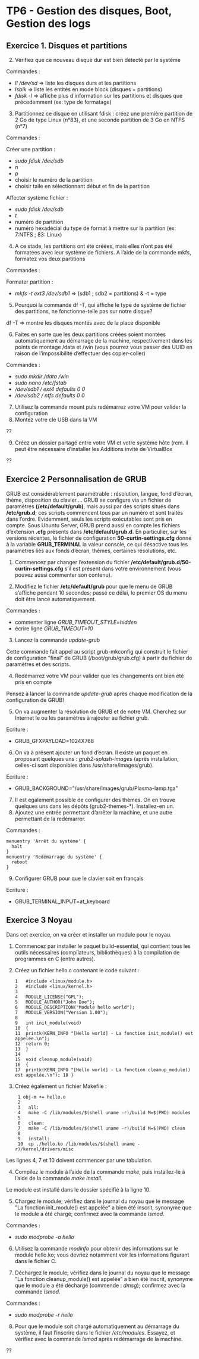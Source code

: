 # TP6 -  Gestion des disques, Boot, Gestion des logs

## Exercice 1. Disques et partitions

2.	Vérifiez que ce nouveau disque dur est bien détecté par le système

Commandes :

* *ll /dev/sd* => liste les disques durs et les partitions
* *lsblk* => liste les entités en mode block (disques + partitions)
* *fdisk -l* => affiche plus d'information sur les partitions et disques que précedemment (ex: type de formatage)

3.	Partitionnez ce disque en utilisant fdisk : créez une première partition de 2 Go de type Linux (n°83), et une seconde partition de 3 Go en NTFS (n°7)

Commandes :

Créer une partition :

* *sudo fdisk /dev/sdb*
* *n*
* *p*
* choisir le numéro de la partition
* choisir taile en sélectionnant début et fin de la partition

Affecter système fichier :

* *sudo fdisk /dev/sdb*
* *t*
* numéro de partition
* numéro hexadécial du type de format à mettre sur la partition (ex: 7:NTFS ; 83: Linux)


4.	A ce stade, les partitions ont été créées, mais elles n’ont pas été formatées avec leur système de fichiers. A l’aide de la commande mkfs, formatez vos deux partitions 

Commandes :

Formater partition :

* *mkfs -t ext3 /dev/sdb1* => (sdb1 ; sdb2 = partitions) & -t = type


5.	Pourquoi la commande df -T, qui affiche le type de système de fichier des partitions, ne fonctionne-telle pas sur notre disque?

df -T => montre les disques montés avec de la place disponible

6.	Faites en sorte que les deux partitions créées soient montées automatiquement au démarrage de la machine, respectivement dans les points de montage /data et /win (vous pourrez vous passer des UUID en raison de l’impossibilité d’effectuer des copier-coller)

Commandes :

* *sudo mkdir /data /win*
* *sudo nano /etc/fstab*
* */dev/sdb1 / ext4 defaults 0 0*
* */dev/sdb2 / ntfs defaults 0 0*

7.	Utilisez la commande mount puis redémarrez votre VM pour valider la configuration
8.	Montez votre clé USB dans la VM

??

9.	Créez un dossier partagé entre votre VM et votre système hôte (rem. il peut être nécessaire d’installer les Additions invité de VirtualBox

??


## Exercice 2 Personnalisation de GRUB

GRUB est considérablement paramétrable : résolution, langue, fond d’écran, thème, disposition du clavier….
GRUB se configure via un fichier de paramètres **(/etc/default/grub)**, mais aussi par des scripts situés dans **/etc/grub.d**; ces scripts commencent tous par un numéro et sont traités dans l’ordre.
Evidemment, seuls les scripts exécutables sont pris en compte.
Sous Ubuntu Server, GRUB prend aussi en compte les fichiers d’extension **.cfg** présents dans **/etc/default/grub.d**. En particulier, sur les versions récentes, le fichier de configuration **50-curtin-settings.cfg** donne à la variable **GRUB_TERMINAL** la valeur console, ce qui désactive tous les paramètres liés aux fonds d’écran, thèmes, certaines résolutions, etc.

1.	Commencez par changer l’extension du fichier **/etc/default/grub.d/50-curtin-settings.cfg** s’il est présent dans votre environnement (vous pouvez aussi commenter son contenu).

2.	Modifiez le fichier **/etc/default/grub** pour que le menu de GRUB s’affiche pendant 10 secondes; passé ce délai, le premier OS du menu doit être lancé automatiquement.

Commandes :

* commenter ligne *GRUB_TIMEOUT_STYLE=hidden*
* écrire ligne *GRUB_TIMEOUT=10*

3.	Lancez la commande *update-grub*

Cette commande fait appel au script grub-mkconfig qui construit le fichier de configuration ”final” de GRUB (/boot/grub/grub.cfg) à partir du fichier de paramètres et des scripts.

4.	Redémarrez votre VM pour valider que les changements ont bien été pris en compte

Pensez à lancer la commande *update-grub* après chaque modification de la configuration de
GRUB!

5.	On va augmenter la résolution de GRUB et de notre VM. Cherchez sur Internet le ou les paramètres à rajouter au fichier grub.

Ecriture :

* GRUB_GFXPAYLOAD=1024X768

6.	On va à présent ajouter un fond d’écran. Il existe un paquet en proposant quelques uns : *grub2-splash-images* (après installation, celles-ci sont disponibles dans /usr/share/images/grub).

Ecriture :

* GRUB_BACKGROUND="/usr/share/images/grub/Plasma-lamp.tga"

7.	Il est également possible de configurer des thèmes. On en trouve quelques uns dans les dépôts (grub2-themes-*). Installez-en un.
8.	Ajoutez une entrée permettant d’arrêter la machine, et une autre permettant de la redémarrer.

Commandes :

    menuentry 'Arrêt du système' {
      halt
    }
    menuentry 'Redémarrage du système' {
      reboot
    }

9.	Configurer GRUB pour que le clavier soit en français

Ecriture :

* GRUB_TERMINAL_INPUT=at_keyboard

## Exercice 3 Noyau


Dans cet exercice, on va créer et installer un module pour le noyau.

1.	Commencez par installer le paquet build-essential, qui contient tous les outils nécessaires (compilateurs, bibliothèques) à la compilation de programmes en C (entre autres).

2.	Créez un fichier hello.c contenant le code suivant :

        1	#include <linux/module.h>
        2	#include <linux/kernel.h>
        3
        4	MODULE_LICENSE("GPL");
        5	MODULE_AUTHOR("John Doe");
        6	MODULE_DESCRIPTION("Module hello world");
        7	MODULE_VERSION("Version 1.00");
        8
        9	int init_module(void)
        10	{
        11	printk(KERN_INFO "[Hello world] - La fonction init_module() est appelée.\n");
        12	return 0;
        13	}
        14
        15	void cleanup_module(void)
        16	{
        17	printk(KERN_INFO "[Hello world] - La fonction cleanup_module() est appelée.\n"); 18 }

3. Créez également un fichier Makefile :

        1 obj-m += hello.o
        2
        3	all:
        4	make -C /lib/modules/$(shell uname -r)/build M=$(PWD) modules
        5
        6	clean:
        7	make -C /lib/modules/$(shell uname -r)/build M=$(PWD) clean
        8
        9	install:
        10	cp ./hello.ko /lib/modules/$(shell uname -r)/kernel/drivers/misc

Les lignes 4, 7 et 10 doivent commencer par une tabulation.

4.	Compilez le module à l’aide de la commande *make*, puis installez-le à l’aide de la commande *make install*.

Le module est installé dans le dossier spécifié à la ligne 10.

5.	Chargez le module; vérifiez dans le journal du noyau que le message ”La fonction init_module() est appelée” a bien été inscrit, synonyme que le module a été chargé; confirmez avec la commande *lsmod*.

Commandes :

* *sudo modprobe -a hello*

6.	Utilisez la commande *modinfo* pour obtenir des informations sur le module hello.ko; vous devriez notamment voir les informations figurant dans le fichier C.

7.	Déchargez le module; vérifiez dans le journal du noyau que le message ”La fonction cleanup_module() est appelée” a bien été inscrit, synonyme que le module a été déchargé (commende : *dmsg*); confirmez avec la commande *lsmod*.


Commandes :

* *sudo modprobe -r hello*

8.	Pour que le module soit chargé automatiquement au démarrage du système, il faut l’inscrire dans le fichier */etc/modules*. Essayez, et vérifiez avec la commande *lsmod* après redémarrage de la machine.

??



